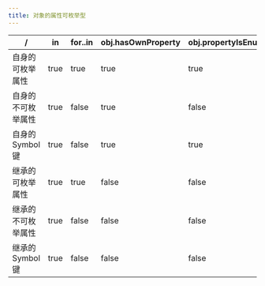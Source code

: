 ```yaml
---
title: 对象的属性可枚举型
---
```

| /               | in | for..in | obj.hasOwnProperty | obj.propertyIsEnumerable | Object.keys | Object.getOwnPropertyNames | Object.getOwnPropertyDescriptors | Reflect.ownKeys() |
| --------------- | -- | ------- | ------------------ | ------------------------ | ----------- | -------------------------- | ------------------------------- | ----------------- |
| 自身的可枚举属性     | true | true      | true                 | true                       | true          | true                         | true                               | true |
| 自身的不可枚举属性   | true | false     | true                 | false                      | false         | true                         | true                               | true |
| 自身的Symbol 键    | true | false     | true                 | true                       | false         | false                        | true                               | true |
| 继承的可枚举属性     | true | true      | false                | false                      | false         | false                        | false                              | false |
| 继承的不可枚举属性   | true | false     | false                | false                      | false         | false                        | false                              | false |
| 继承的Symbol键   | true | false     | false                | false                      | false         | false                        | false                              | false |
